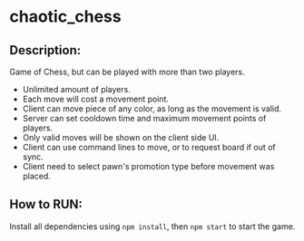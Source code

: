 # chaotic_chess

## Description:
Game of Chess, but can be played with more than two players.
* Unlimited amount of players.
* Each move will cost a movement point.
* Client can move piece of any color, as long as the movement is valid.
* Server can set cooldown time and maximum movement points of players.
* Only valid moves will be shown on the client side UI.
* Client can use command lines to move, or to request board if out of sync.
* Client need to select pawn's promotion type before movement was placed.


## How to RUN: 
Install all dependencies using ```npm install```, then ```npm start``` to start the game.

